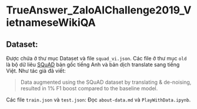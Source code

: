 # TrueAnswer_ZaloAIChallenge2019_VietnameseWikiQA

## Dataset:
Được chứa ở thư mục Dataset và file `squad_vi.json`.
Các file ở thư mục `old` là bộ dữ liêu [SQuAD](https://rajpurkar.github.io/SQuAD-explorer/) bản gốc tiếng Anh và bản dịch translate sang tiếng Việt. Như tác giả đã viết:  
> Data augmented using the SQuAD dataset by translating & de-noising, resulted in 1% F1 boost compared to the baseline model.

Các file `train.json` và `test.json`: Đọc `about-data.md` và `PlayWithData.ipynb`.
